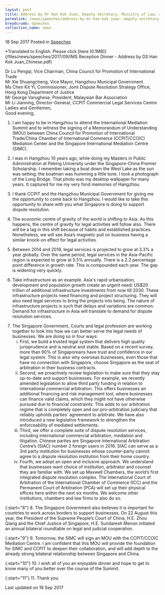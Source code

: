 ```yaml
---
layout: post
title: Address by Mr Han Kok Juan, Deputy Secretary, Ministry of Law, at the 2017 International Mediation Summit Reception Dinner
permalink: /news/speeches/address-by-mr-han-kok-juan--deputy-secretary--ministry-of-law--a
breadcrumb: Speeches
collection_name: news
---
```


18 Sep 2017 Posted in [Speeches](/news/speeches)

*Translated to English. Please click [here (0.1MB)](/files/news/speeches/2017/09/IMS Reception Dinner - Address by DS Han Kok Juan_Chinese.pdf)

Dr Lu Pengqi, Vice Chairman, China Council for Promotion of International Trade
<br>
Mr Xie Shuangcheng, Vice Mayor, Hangzhou Municipal Government
<br>
Ms Chen Kit Yi, Commissioner, Joint Dispute Resolution Strategy Office, Hong Kong Department of Justice
<br>
Mr George Varughese, President, Malaysian Bar Association
<br>
Mr Li Jianning, Director-General, CCPIT Commercial Legal Services Centre
<br>
Ladies and Gentlemen,
<br>
Good evening,

1. I am happy to be in Hangzhou to attend the International Mediation Summit and to witness the signing of a Memorandum of Understanding (MOU) between China Council for Promotion of International Trade/China Chamber of International Commerce (CCPIT/CCOIC) Mediation Center and the Singapore International Mediation Centre (SIMC).

 

2. I was in Hangzhou 10 years ago, while doing my Masters in Public Administration at Peking University under the Singapore-China Premier Scholarship. I remember taking a boat down the West Lake as the sun was setting; the boatman was humming a little tune. I took a photograph of the Long Bridge. That photo was my desktop wallpaper for many years. It captured for me my very fond memories of Hangzhou.

 

3. I thank CCPIT and the Hangzhou Municipal Government for giving me the opportunity to come back to Hangzhou. I would like to take this opportunity to share with you what Singapore is doing to support dispute resolution.  

 

4. The economic centre of gravity of the world is shifting to Asia. As this happens, the centre of gravity for legal activities will follow also. There will be a lag in this shift because of habits and established practices. Nonetheless, we will see Asia’s magnetic pull on business having a similar knock-on effect for legal activities.

 

5. Between 2014 and 2019, legal services is projected to grow at 3.3% a year globally. Over the same period, legal services in the Asia-Pacific region is expected to grow at 5.5% annually. There is a 2.2 percentage point difference in growth rate. This is compounded each year. The gap is widening very quickly. 

 

6. Take infrastructure as an example. Asia's rapid urbanisation, development and population growth create an urgent need: US$20 trillion of additional infrastructure investments from now till 2030. These infrastructure projects need financing and project structuring. They will also need legal services to bring the projects into being. The nature of infrastructure projects is such that delays and variations are common. Demand for infrastructure in Asia will translate to demand for dispute resolution services.

<ol start="7">
<li> The Singapore Government, Courts and legal profession are working together to look into how we can better serve the legal needs of businesses. We are doing so in four ways:

<ol style="list-style-type:lower-roman">

<li>First, we build a trusted legal system that delivers high quality jurisprudence and is neutral and stable. Based on a recent survey, more than 90% of Singaporeans have trust and confidence in our legal system. This is also why overseas businesses, even those that have no connection with Singapore, choose Singapore as the seat of arbitration in their business contracts. </li>

 

<li>Second, we proactively review legislation to make sure that they stay up-to-date and support businesses. For example, we recently amended legislation to allow third party funding in relation to international commercial arbitration. This offers businesses an additional financing and risk management tool, where businesses can finance valid claims, which they might not have otherwise pursued due to financial constraints. This adds to our arbitration regime that is completely open and our pro-arbitration judiciary that reliably upholds parties’ agreement to arbitrate. We have also introduced a new legislative framework to strengthen the enforceability of mediated settlements.</li> 

 

<li>Third, we offer a complete suite of dispute resolution services, including international commercial arbitration, mediation and litigation. Chinese parties are Singapore International Arbitration Centre’s (SIAC) number 2 foreign users in 2016. SIAC can serve as a 3rd party institution for businesses whose counter-party cannot agree to a dispute resolution institution from their home country. </li>

 

<li>Fourth, we adopt an open and inclusive approach. We understand that businesses want choice of institution, arbitrator and counsel they are familiar with. We set up Maxwell Chambers, the world’s first integrated dispute resolution complex. The International Court of Arbitration of the International Chamber of Commerce (ICC) and the Permanent Court of Arbitration (PCA) will set up their physical offices here within the next six months. We welcome other institutions, chambers and law firms to also do so.</li>


</ol>

</li>
</ol>

{:start="8"}
8.    The Singapore Government also believes it is important for countries to work across borders to support businesses. On 22 August this year, the President of the Supreme People’s Court of China, H.E. Zhou Qiang and the Chief Justice of Singapore, H.E. Sundaresh Menon initiated an annual bilateral roundtable on legal and judicial cooperation.

 
{:start="9"}
9.    Tomorrow, the SIMC will sign an MOU with the CCPIT/CCOIC Mediation Centre. I am confident that this MOU will provide the foundation for SIMC and CCPIT to deepen their collaboration, and will add depth to the already strong bilateral relationship between Singapore and China.

 
{:start="10"}
10.    I wish all of you an enjoyable dinner and hope to get to know many of you better over the course of the Summit.

 
{:start="11"}
11.    Thank you.

<p class="right-side-updated">Last updated on 19 Sep 2017</p>

